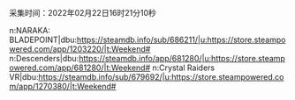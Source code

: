 采集时间：2022年02月22日16时21分10秒

n:NARAKA: BLADEPOINT|dbu:https://steamdb.info/sub/686211/|u:https://store.steampowered.com/app/1203220/|t:Weekend#
n:Descenders|dbu:https://steamdb.info/app/681280/|u:https://store.steampowered.com/app/681280/|t:Weekend#
n:Crystal Raiders VR|dbu:https://steamdb.info/sub/679692/|u:https://store.steampowered.com/app/1270380/|t:Weekend#
